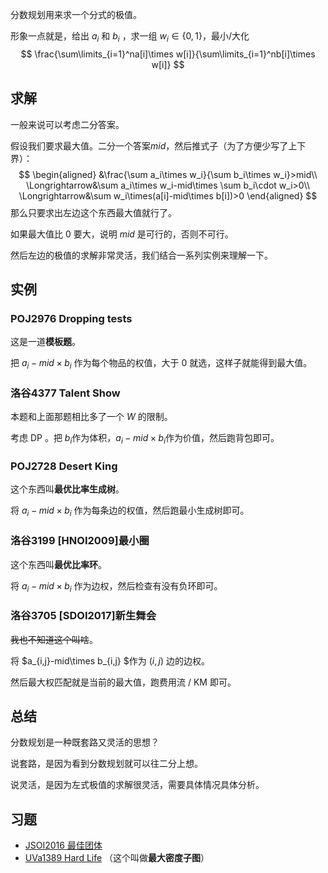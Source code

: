 分数规划用来求一个分式的极值。

形象一点就是，给出 $a_i$ 和 $b_i$ ，求一组 $w_i\in\{0,1\}$，最小/大化
$$
\frac{\sum\limits_{i=1}^na[i]\times w[i]}{\sum\limits_{i=1}^nb[i]\times w[i]}
$$

## 求解

一般来说可以考虑二分答案。

假设我们要求最大值。二分一个答案$mid$，然后推式子（为了方便少写了上下界）：
$$
\begin{aligned}
&\frac{\sum a_i\times w_i}{\sum b_i\times w_i}>mid\\
\Longrightarrow&\sum a_i\times w_i-mid\times \sum b_i\cdot w_i>0\\
\Longrightarrow&\sum w_i\times(a[i]-mid\times b[i])>0
\end{aligned}
$$
那么只要求出左边这个东西最大值就行了。

如果最大值比 $0$ 要大，说明 $mid$ 是可行的，否则不可行。

然后左边的极值的求解非常灵活，我们结合一系列实例来理解一下。

## 实例

### POJ2976 Dropping tests

这是一道**模板题**。

把 $a_i-mid\times b_i$ 作为每个物品的权值，大于 $0$ 就选，这样子就能得到最大值。

### 洛谷4377 Talent Show

本题和上面那题相比多了一个 $W$ 的限制。

考虑 DP 。把 $b_i$作为体积，$a_i-mid\times b_i$作为价值，然后跑背包即可。

### POJ2728 Desert King

这个东西叫**最优比率生成树**。

将 $a_i-mid\times b_i$ 作为每条边的权值，然后跑最小生成树即可。

### 洛谷3199 [HNOI2009]最小圈

这个东西叫**最优比率环**。

将 $a_i-mid\times b_i$ 作为边权，然后检查有没有负环即可。

### 洛谷3705 [SDOI2017]新生舞会

~~我也不知道这个叫啥~~。

将 $a_{i,j}-mid\times b_{i,j} $作为 $(i,j)$ 边的边权。

然后最大权匹配就是当前的最大值，跑费用流 / KM 即可。

## 总结

分数规划是一种既套路又灵活的思想？

说套路，是因为看到分数规划就可以往二分上想。

说灵活，是因为左式极值的求解很灵活，需要具体情况具体分析。

## 习题

- [JSOI2016 最佳团体](https://www.luogu.org/problem/P4322)
- [UVa1389 Hard Life](https://www.luogu.org/problem/UVA1389) （这个叫做**最大密度子图**）

